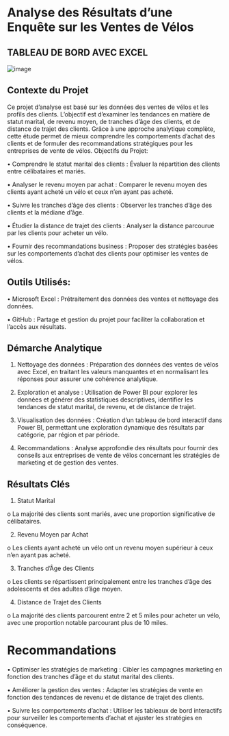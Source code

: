 # Analyse des Résultats d’une Enquête sur les Ventes de Vélos

## TABLEAU DE BORD AVEC EXCEL

![image](https://github.com/user-attachments/assets/4dd79097-7368-4a43-ae48-35ec2bcd9aaa)


## Contexte du Projet
Ce projet d’analyse est basé sur les données des ventes de vélos et les profils des clients. L’objectif est d’examiner les tendances en matière de statut marital, de revenu moyen, de tranches d’âge des clients, et de distance de trajet des clients. Grâce à une approche analytique complète, cette étude permet de mieux comprendre les comportements d’achat des clients et de formuler des recommandations stratégiques pour les entreprises de vente de vélos.
Objectifs du Projet:

•	Comprendre le statut marital des clients : Évaluer la répartition des clients entre célibataires et mariés.

•	Analyser le revenu moyen par achat : Comparer le revenu moyen des clients ayant acheté un vélo et ceux n’en ayant pas acheté.

•	Suivre les tranches d’âge des clients : Observer les tranches d’âge des clients et la médiane d’âge.

•	Étudier la distance de trajet des clients : Analyser la distance parcourue par les clients pour acheter un vélo.

•	Fournir des recommandations business : Proposer des stratégies basées sur les comportements d’achat des clients pour optimiser les ventes de vélos.

## Outils Utilisés:

•	Microsoft Excel : Prétraitement des données des ventes et nettoyage des données.

•	GitHub : Partage et gestion du projet pour faciliter la collaboration et l’accès aux résultats.

## Démarche Analytique
1.	Nettoyage des données : Préparation des données des ventes de vélos avec Excel, en traitant les valeurs manquantes et en normalisant les réponses pour assurer une cohérence analytique.

2.	Exploration et analyse : Utilisation de Power BI pour explorer les données et générer des statistiques descriptives, identifier les tendances de statut marital, de revenu, et de distance de trajet.

3.	Visualisation des données : Création d’un tableau de bord interactif dans Power BI, permettant une exploration dynamique des résultats par catégorie, par région et par période.

4.	Recommandations : Analyse approfondie des résultats pour fournir des conseils aux entreprises de vente de vélos concernant les stratégies de marketing et de gestion des ventes.

## Résultats Clés
1.	Statut Marital 

  o	La majorité des clients sont mariés, avec une proportion significative de célibataires.

2.	Revenu Moyen par Achat 

o	Les clients ayant acheté un vélo ont un revenu moyen supérieur à ceux n’en ayant pas acheté.

3.	Tranches d’Âge des Clients
   
o	Les clients se répartissent principalement entre les tranches d’âge des adolescents et des adultes d’âge moyen.

4.	Distance de Trajet des Clients
   
o	La majorité des clients parcourent entre 2 et 5 miles pour acheter un vélo, avec une proportion notable parcourant plus de 10 miles.


# Recommandations

•	Optimiser les stratégies de marketing : Cibler les campagnes marketing en fonction des tranches d’âge et du statut marital des clients.

•	Améliorer la gestion des ventes : Adapter les stratégies de vente en fonction des tendances de revenu et de distance de trajet des clients.

•	Suivre les comportements d’achat : Utiliser les tableaux de bord interactifs pour surveiller les comportements d’achat et ajuster les stratégies en conséquence.
